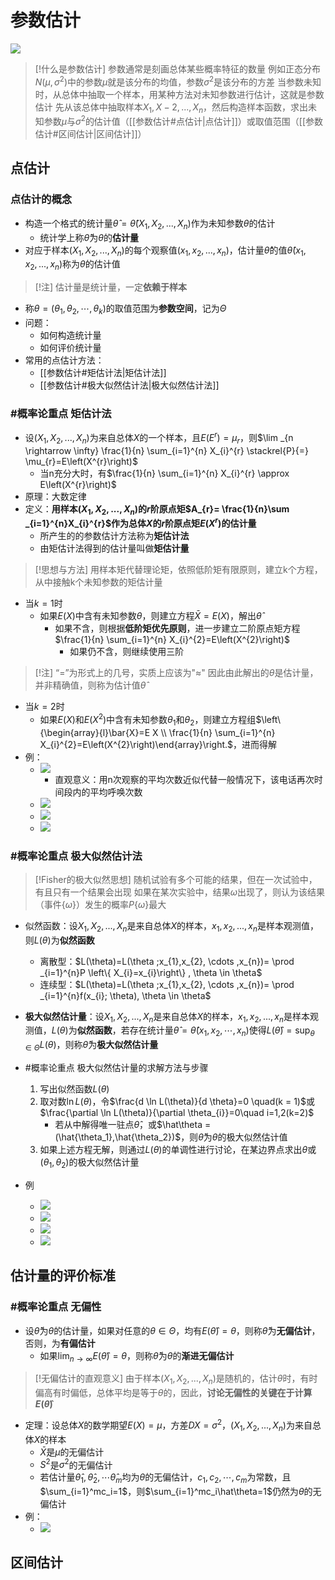 # 参数估计
![](https://jiunian-pic-1310185536.cos.ap-nanjing.myqcloud.com/picgo%2F20221216142434.png)
> [!什么是参数估计]
> 参数通常是刻画总体某些概率特征的数量
> 例如正态分布$N(\mu,\sigma^2)$中的参数$\mu$就是该分布的均值，参数$\sigma^2$是该分布的方差
> 当参数未知时，从总体中抽取一个样本，用某种方法对未知参数进行估计，这就是参数估计
> 先从该总体中抽取样本$X_1,X-2,...,X_n$，然后构造样本函数，求出未知参数$\mu$与$\sigma^2$的估计值（[[参数估计#点估计|点估计]]）或取值范围（[[参数估计#区间估计|区间估计]]）
## 点估计
### 点估计的概念
- 构造一个格式的统计量$\hat{\theta}=\hat{\theta}(X_1,X_2,...,X_n)$作为未知参数$\theta$的估计
	- 统计学上称$\hat{\theta}$为$\theta$的**估计量**
- 对应于样本$(X_1,X_2,...,X_n)$的每个观察值$(x_1,x_2,...,x_n)$，估计量$\hat\theta$的值$\hat{\theta}(x_1,x_2,...,x_n)$称为$\theta$的估计值
> [!注]
> 估计量是统计量，一定**依赖于样本**
- 称$\theta =(\theta _{1}, \theta _{2}, \cdots , \theta _{k})$的取值范围为**参数空间**，记为$\Theta$
- 问题：
	- 如何构造统计量
	- 如何评价统计量
- 常用的点估计方法：
	- [[参数估计#矩估计法|矩估计法]]
	- [[参数估计#极大似然估计法|极大似然估计法]]
### #概率论重点 矩估计法
- 设$(X_1,X_2,...,X_n)$为来自总体$X$的一个样本，且$E(E^r)=\mu_r$，则$\lim _{n \rightarrow \infty} \frac{1}{n} \sum_{i=1}^{n} X_{i}^{r} \stackrel{P}{=} \mu_{r}=E\left(X^{r}\right)$
	- 当n充分大时，有$\frac{1}{n} \sum_{i=1}^{n} X_{i}^{r} \approx E\left(X^{r}\right)$
- 原理：大数定律
- 定义：**用样本$(X_1,X_2,...,X_n)$的$r$阶原点矩$A_{r}= \frac{1}{n}\sum _{i=1}^{n}X_{i}^{r}$作为总体$X$的$r$阶原点矩$E(X^r)$的估计量**
	- 所产生的的参数估计方法称为**矩估计法**
	- 由矩估计法得到的估计量叫做**矩估计量**
>[!思想与方法]
>用样本矩代替理论矩，依照低阶矩有限原则，建立k个方程，从中接触k个未知参数的矩估计量
- 当$k=1$时
	- 如果$E(X)$中含有未知参数$\theta$，则建立方程$\bar X = E(X)$，解出$\hat \theta$
		- 如果不含，则根据**低阶矩优先原则**，进一步建立二阶原点矩方程$\frac{1}{n} \sum_{i=1}^{n} X_{i}^{2}=E\left(X^{2}\right)$
			- 如果仍不含，则继续使用三阶
> [!注]
> “$=$”为形式上的几号，实质上应该为"$\approx$"
> 因此由此解出的$\theta$是估计量，并非精确值，则称为估计值$\hat \theta$
- 当$k=2$时
	- 如果$E(X)$和$E(X^2)$中含有未知参数$\theta_1$和$\theta_2$，则建立方程组$\left\{\begin{array}{l}\bar{X}=E X \\ \frac{1}{n} \sum_{i=1}^{n} X_{i}^{2}=E\left(X^{2}\right)\end{array}\right.$，进而得解
- 例：
	- ![](https://jiunian-pic-1310185536.cos.ap-nanjing.myqcloud.com/picgo%2F20221217105016.png)
		- 直观意义：用n次观察的平均次数近似代替一般情况下，该电话再次时间段内的平均呼唤次数
	- ![](https://jiunian-pic-1310185536.cos.ap-nanjing.myqcloud.com/picgo%2F20221217105408.png)
	- ![](https://jiunian-pic-1310185536.cos.ap-nanjing.myqcloud.com/picgo%2F20221217105510.png)
	- ![](https://jiunian-pic-1310185536.cos.ap-nanjing.myqcloud.com/picgo%2F20221217105653.png)

### #概率论重点 极大似然估计法
> [!Fisher的极大似然思想]
> 随机试验有多个可能的结果，但在一次试验中，有且只有一个结果会出现
> 如果在某次实验中，结果$\omega$出现了，则认为该结果（事件$\{\omega\}$）发生的概率$P\{\omega\}$最大
- 似然函数：设$X_1,X_2,...,X_n$是来自总体$X$的样本，$x_1,x_2,...,x_n$是样本观测值，则$L(\theta)$为**似然函数**
	- 离散型：$L(\theta)=L(\theta ;x_{1},x_{2}, \cdots ,x_{n})= \prod _{i=1}^{n}P \left\{ X_{i}=x_{i}\right\} , \theta \in \theta$
	- 连续型：$L(\theta)=L(\theta ;x_{1},x_{2}, \cdots ,x_{n})= \prod _{i=1}^{n}f(x_{i}; \theta), \theta \in \theta$
- **极大似然估计量**：设$X_1,X_2,...,X_n$是来自总体$X$的样本，$x_1,x_2,...,x_n$是样本观测值，$L(\theta)$为**似然函数**，若存在统计量$\hat{\theta}=\hat{\theta}\left(x_{1}, x_{2}, \cdots, x_{n}\right)$使得$L(\hat{\theta})=\sup _{\theta \in \Theta} L(\theta)$，则称$\hat{\theta}$为**极大似然估计量**

- #概率论重点 极大似然估计量的求解方法与步骤
	1. 写出似然函数$L(\theta)$
	2. 取对数$\ln{L(\theta)}$，令$\frac{d \ln L(\theta)}{d \theta}=0 \quad(k = 1)$或$\frac{\partial \ln L(\theta)}{\partial \theta_{i}}=0\quad i=1,2(k=2)$
		- 若从中解得唯一驻点$\hat\theta$，或$\hat\theta = (\hat{\theta_1},\hat{\theta_2})$，则$\hat\theta$为$\theta$的极大似然估计值
	3. 如果上述方程无解，则通过$L(\theta)$的单调性进行讨论，在某边界点求出$\theta$或$({\theta_1},{\theta_2})$的极大似然估计量
- 例
	- ![](https://jiunian-pic-1310185536.cos.ap-nanjing.myqcloud.com/picgo%2F20221218082700.png)
	- ![](https://jiunian-pic-1310185536.cos.ap-nanjing.myqcloud.com/picgo%2F20221218083610.png)
	- ![](https://jiunian-pic-1310185536.cos.ap-nanjing.myqcloud.com/picgo%2F20221218083631.png)
	- ![](https://jiunian-pic-1310185536.cos.ap-nanjing.myqcloud.com/picgo%2F20221218083703.png)
## 估计量的评价标准
### #概率论重点 无偏性
- 设$\hat\theta$为$\theta$的估计量，如果对任意的$\theta\in\Theta$，均有$E(\hat\theta)=\theta$，则称$\hat\theta$为**无偏估计**，否则，为**有偏估计**
	- 如果$\lim_{n\to \infty}E(\hat\theta)=\theta$，则称$\hat\theta$为$\theta$的**渐进无偏估计**
> [!无偏估计的直观意义]
> 由于样本$(X_1,X_2,...,X_n)$是随机的，估计$\theta$时，有时偏高有时偏低，总体平均是等于$\theta$的，因此，**讨论无偏性的关键在于计算$E(\hat\theta)$**
- 定理：设总体$X$的数学期望$E(X)=\mu$，方差$DX=\sigma^2$，$(X_1,X_2,...,X_n)$为来自总体$X$的样本
	- $\bar X$是$\mu$的无偏估计
	- $S^2$是$\sigma^2$的无偏估计
	- 若估计量$\widehat{\theta}_{1}, \widehat{\theta}_{2}, \cdots \widehat{\theta}_{m}$均为$\theta$的无偏估计，$c_{1},c_{2}, \cdots ,c_{m}$为常数，且$\sum_{i=1}^mc_i=1$，则$\sum_{i=1}^mc_i\hat\theta=1$仍然为$\theta$的无偏估计
- 例：
	- ![](https://jiunian-pic-1310185536.cos.ap-nanjing.myqcloud.com/picgo%2F20221218084929.png)

## 区间估计